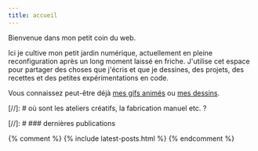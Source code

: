```yaml
---
title: accueil
---
```


Bienvenue dans mon petit coin du web.

Ici je cultive mon petit jardin numérique, actuellement en pleine reconfiguration après un long moment laissé en friche. J'utilise cet espace pour partager des choses que j'écris et que je dessines, des projets, des recettes et des petites expérimentations en code.

Vous connaissez peut-être déjà [mes gifs animés](https://giphy.com/darkbean) ou [mes dessins](https://darkbeanaday.tumblr.com/).

[//]: # où sont les ateliers créatifs, la fabrication manuel etc. ?

[//]: # ### dernières publications

{% comment %}
{% include latest-posts.html %}
{% endcomment %}
